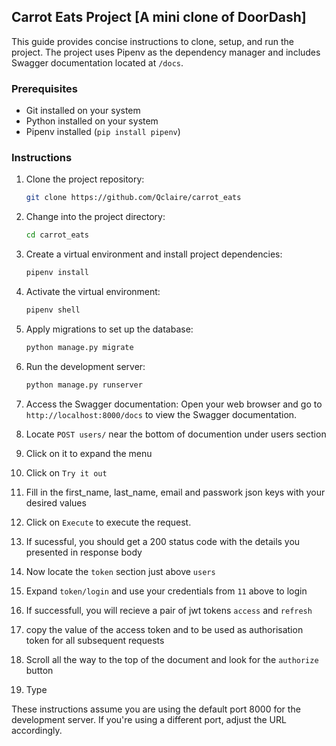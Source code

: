 ## Carrot Eats Project [A mini clone of DoorDash]

This guide provides concise instructions to clone, setup, and run the project. The project uses Pipenv as the dependency manager and includes Swagger documentation located at `/docs`.

### Prerequisites

- Git installed on your system
- Python installed on your system
- Pipenv installed (`pip install pipenv`)

### Instructions

1. Clone the project repository:

   ```bash
   git clone https://github.com/Qclaire/carrot_eats
   ```

2. Change into the project directory:

   ```bash
   cd carrot_eats
   ```

3. Create a virtual environment and install project dependencies:

   ```bash
   pipenv install
   ```

4. Activate the virtual environment:

   ```bash
   pipenv shell
   ```

5. Apply migrations to set up the database:

   ```bash
   python manage.py migrate
   ```

6. Run the development server:

   ```bash
   python manage.py runserver
   ```

7. Access the Swagger documentation:
   Open your web browser and go to `http://localhost:8000/docs` to view the Swagger documentation.

8. Locate `POST users/` near the bottom of documention under users section
9. Click on it to expand the menu

10. Click on `Try it out`
11. Fill in the first_name, last_name, email and passwork json keys with your desired values
12. Click on `Execute` to execute the request.

13. If sucessful, you should get a 200 status code with the details you presented in response body

14. Now locate the `token` section just above `users`

15. Expand `token/login` and use your credentials from `11` above to login

16. If successfull, you will recieve a pair of jwt tokens `access` and `refresh`

17. copy the value of the access token and to be used as authorisation token for all subsequent requests

18. Scroll all the way to the top of the document and look for the `authorize` button
19. Type

These instructions assume you are using the default port 8000 for the development server. If you're using a different port, adjust the URL accordingly.
